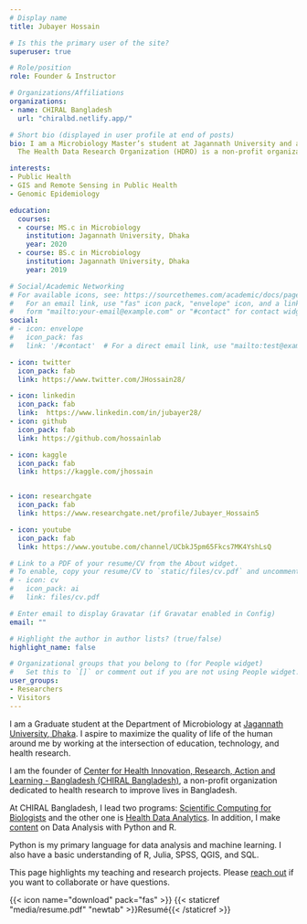 ```yaml
---
# Display name
title: Jubayer Hossain

# Is this the primary user of the site?
superuser: true

# Role/position
role: Founder & Instructor

# Organizations/Affiliations
organizations:
- name: CHIRAL Bangladesh
  url: "chiralbd.netlify.app/"

# Short bio (displayed in user profile at end of posts)
bio: I am a Microbiology Master’s student at Jagannath University and a Health Data
  The Health Data Research Organization (HDRO) is a non-profit organization dedicated to scientific research and dissemination using primary and secondary sources and third-party data. Students and young professionals with expertise in biological science and health science run the organization, supervised by university faculty members in the life sciences.

interests:
- Public Health
- GIS and Remote Sensing in Public Health
- Genomic Epidemiology

education:
  courses:
  - course: MS.c in Microbiology
    institution: Jagannath University, Dhaka
    year: 2020
  - course: BS.c in Microbiology
    institution: Jagannath University, Dhaka
    year: 2019

# Social/Academic Networking
# For available icons, see: https://sourcethemes.com/academic/docs/page-builder/#icons
#   For an email link, use "fas" icon pack, "envelope" icon, and a link in the
#   form "mailto:your-email@example.com" or "#contact" for contact widget.
social:
# - icon: envelope
#   icon_pack: fas
#   link: '/#contact'  # For a direct email link, use "mailto:test@example.org".

- icon: twitter
  icon_pack: fab
  link: https://www.twitter.com/JHossain28/

- icon: linkedin
  icon_pack: fab
  link:  https://www.linkedin.com/in/jubayer28/
- icon: github
  icon_pack: fab
  link: https://github.com/hossainlab

- icon: kaggle
  icon_pack: fab
  link: https://kaggle.com/jhossain


- icon: researchgate
  icon_pack: fab
  link: https://www.researchgate.net/profile/Jubayer_Hossain5

- icon: youtube
  icon_pack: fab
  link: https://www.youtube.com/channel/UCbkJ5pm65Fkcs7MK4YshLsQ

# Link to a PDF of your resume/CV from the About widget.
# To enable, copy your resume/CV to `static/files/cv.pdf` and uncomment the lines below.
# - icon: cv
#   icon_pack: ai
#   link: files/cv.pdf

# Enter email to display Gravatar (if Gravatar enabled in Config)
email: ""

# Highlight the author in author lists? (true/false)
highlight_name: false

# Organizational groups that you belong to (for People widget)
#   Set this to `[]` or comment out if you are not using People widget.
user_groups:
- Researchers
- Visitors
---
```


I am a Graduate student at the Department of Microbiology at [Jagannath University, Dhaka](https://jnu.ac.bd/dept/portal/web/microbiology). I aspire to maximize the quality of life of the human around me by working at the intersection of education, technology, and health research.

I am the founder of [Center for Health Innovation, Research, Action and Learning - Bangladesh (CHIRAL Bangladesh)](https://chiralbd.netlify.app/), a non-profit organization dedicated to health research to improve lives in Bangladesh.

At CHIRAL Bangladesh, I lead two programs: [Scientific Computing for Biologists](https://chiralbd.netlify.app/teaching/programs/) and the other one is [Health Data Analytics](https://chiralbd.netlify.app/teaching/programs/). In addition, I make [content](https://www.youtube.com/channel/UCbkJ5pm65Fkcs7MK4YshLsQ) on Data Analysis with Python and R.

Python is my primary language for data analysis and machine learning. I also have a basic understanding of R, Julia, SPSS, QGIS, and SQL.

This page highlights my teaching and research projects. Please [reach out](https://chiral.netlify.app/) if you want to collaborate or have questions.

{{< icon name="download" pack="fas" >}}  {{< staticref "media/resume.pdf" "newtab" >}}Resumé{{< /staticref >}}
